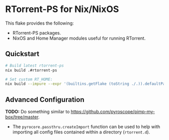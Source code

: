 # RTorrent-PS for Nix/NixOS

This flake provides the following:

- RTorrent-PS packages.
- NixOS and Home Manager modules useful for running RTorrent.

## Quickstart

```bash
# Build latest rtorrent-ps
nix build .#rtorrent-ps

# Set custom RT_HOME:
nix build --impure --expr '(builtins.getFlake (toString ./.)).defaultPackage.${builtins.currentSystem}.override { RT_HOME = "/data/foo"; }'
```

## Advanced Configuration

**TODO:** Do something similar to
<https://github.com/pyroscope/pimp-my-box/tree/master>.

- The `pyrocore.passthru.createImport` function can be used to help with
  importing all config files contained within a directory (`rtorrent.d`).
